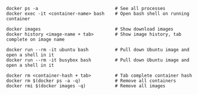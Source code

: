     docker ps -a                             # See all processes
    docker exec -it <container-name> bash    # Open bash shell on running container

    docker images                            # Show download images
    docker history <image-name + tab>        # Show image history, tab complete on image name

    docker run --rm -it ubuntu bash          # Pull down Ubuntu image and open a shell in it
    docker run --rm -it busybox bash         # Pull down Ubuntu image and open a shell in it

    docker rm <container-hash + tab>         # Tab complete container hash
    docker rm $(docker ps -a -q)             # Remove all containers
    docker rmi $(docker images -q)           # Remove all images
